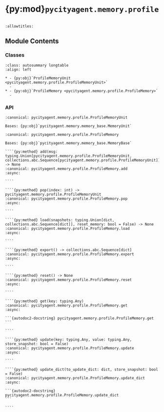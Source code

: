 # {py:mod}`pycityagent.memory.profile`

```{py:module} pycityagent.memory.profile
```

```{autodoc2-docstring} pycityagent.memory.profile
:allowtitles:
```

## Module Contents

### Classes

````{list-table}
:class: autosummary longtable
:align: left

* - {py:obj}`ProfileMemoryUnit <pycityagent.memory.profile.ProfileMemoryUnit>`
  -
* - {py:obj}`ProfileMemory <pycityagent.memory.profile.ProfileMemory>`
  -
````

### API

```{py:class} ProfileMemoryUnit(content: typing.Optional[dict] = None, activate_timestamp: bool = False)
:canonical: pycityagent.memory.profile.ProfileMemoryUnit

Bases: {py:obj}`pycityagent.memory.memory_base.MemoryUnit`

```

`````{py:class} ProfileMemory(msg: typing.Optional[typing.Union[pycityagent.memory.profile.ProfileMemoryUnit, collections.abc.Sequence[pycityagent.memory.profile.ProfileMemoryUnit], dict, collections.abc.Sequence[dict]]] = None, activate_timestamp: bool = False)
:canonical: pycityagent.memory.profile.ProfileMemory

Bases: {py:obj}`pycityagent.memory.memory_base.MemoryBase`

````{py:method} add(msg: typing.Union[pycityagent.memory.profile.ProfileMemoryUnit, collections.abc.Sequence[pycityagent.memory.profile.ProfileMemoryUnit]]) -> None
:canonical: pycityagent.memory.profile.ProfileMemory.add
:async:

````

````{py:method} pop(index: int) -> pycityagent.memory.profile.ProfileMemoryUnit
:canonical: pycityagent.memory.profile.ProfileMemory.pop
:async:

````

````{py:method} load(snapshots: typing.Union[dict, collections.abc.Sequence[dict]], reset_memory: bool = False) -> None
:canonical: pycityagent.memory.profile.ProfileMemory.load
:async:

````

````{py:method} export() -> collections.abc.Sequence[dict]
:canonical: pycityagent.memory.profile.ProfileMemory.export
:async:

````

````{py:method} reset() -> None
:canonical: pycityagent.memory.profile.ProfileMemory.reset
:async:

````

````{py:method} get(key: typing.Any)
:canonical: pycityagent.memory.profile.ProfileMemory.get
:async:

```{autodoc2-docstring} pycityagent.memory.profile.ProfileMemory.get
```

````

````{py:method} update(key: typing.Any, value: typing.Any, store_snapshot: bool = False)
:canonical: pycityagent.memory.profile.ProfileMemory.update
:async:

````

````{py:method} update_dict(to_update_dict: dict, store_snapshot: bool = False)
:canonical: pycityagent.memory.profile.ProfileMemory.update_dict
:async:

```{autodoc2-docstring} pycityagent.memory.profile.ProfileMemory.update_dict
```

````

`````
